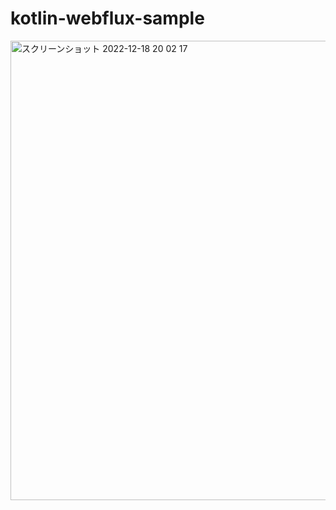 # kotlin-webflux-sample


<img width="735" alt="スクリーンショット 2022-12-18 20 02 17" src="https://user-images.githubusercontent.com/1080346/208294802-ffdb77c5-dbdd-4300-acd3-b87a6c05c961.png">

